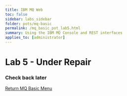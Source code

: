 ```yaml
---
title: IBM MQ Web
toc: false
sidebar: labs_sidebar
folder: pots/mq-basic
permalink: /mq_basic_pot_lab5.html
summary: Using the IBM MQ Console and REST interfaces
applies_to: [administrator]
---
```


# Lab 5 - Under Repair

### Check back later

[Return MQ Basic Menu](mq_basic_pot_overview.html)